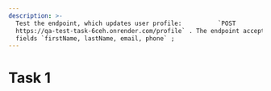 ```yaml
---
description: >-
  Test the endpoint, which updates user profile:          `POST
  https://qa-test-task-6ceh.onrender.com/profile` . The endpoint accepts the
  fields `firstName, lastName, email, phone` ;
---
```


# Task 1

